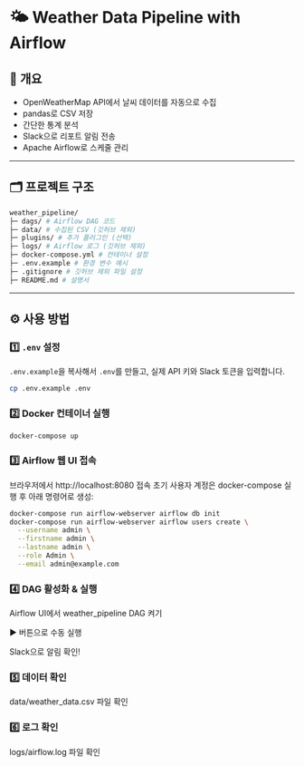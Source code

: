 # 🌤️ Weather Data Pipeline with Airflow

## 📌 개요
- OpenWeatherMap API에서 날씨 데이터를 자동으로 수집
- pandas로 CSV 저장
- 간단한 통계 분석
- Slack으로 리포트 알림 전송
- Apache Airflow로 스케줄 관리

---

## 🗂️ 프로젝트 구조
```bash
weather_pipeline/
├─ dags/ # Airflow DAG 코드
├─ data/ # 수집된 CSV (깃허브 제외)
├─ plugins/ # 추가 플러그인 (선택)
├─ logs/ # Airflow 로그 (깃허브 제외)
├─ docker-compose.yml # 컨테이너 설정
├─ .env.example # 환경 변수 예시
├─ .gitignore # 깃허브 제외 파일 설정
├─ README.md # 설명서
```

---

## ⚙️ 사용 방법

### 1️⃣ `.env` 설정
`.env.example`을 복사해서 `.env`를 만들고, 실제 API 키와 Slack 토큰을 입력합니다.

```bash
cp .env.example .env
```

### 2️⃣ Docker 컨테이너 실행
```bash
docker-compose up
```

### 3️⃣ Airflow 웹 UI 접속
브라우저에서 http://localhost:8080 접속
초기 사용자 계정은 docker-compose 실행 후 아래 명령어로 생성:

```bash
docker-compose run airflow-webserver airflow db init
docker-compose run airflow-webserver airflow users create \
  --username admin \
  --firstname admin \
  --lastname admin \
  --role Admin \
  --email admin@example.com
```


### 4️⃣ DAG 활성화 & 실행
Airflow UI에서 weather_pipeline DAG 켜기

▶️ 버튼으로 수동 실행

Slack으로 알림 확인!

### 5️⃣ 데이터 확인
data/weather_data.csv 파일 확인

### 6️⃣ 로그 확인
logs/airflow.log 파일 확인